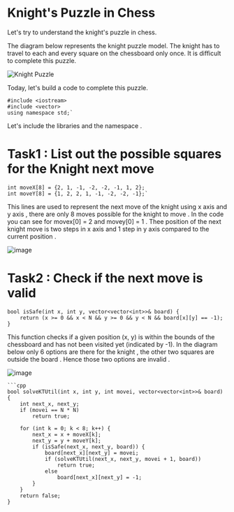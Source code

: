 # Knight's Puzzle in Chess

Let's try to understand the knight's puzzle in chess.

The diagram below represents the knight puzzle model. The knight has to travel to each and every square on the chessboard only once. It is difficult to complete this puzzle.

![Knight Puzzle](https://github.com/user-attachments/assets/77a4d7b0-f939-4f50-be3c-2faeeb8d9e5c)

Today, let's build a code to complete this puzzle.
```console
#include <iostream>
#include <vector>
using namespace std;`
```
Let's include the libraries and the namespace .


# Task1 : List out the possible squares for the Knight next move

```console
int moveX[8] = {2, 1, -1, -2, -2, -1, 1, 2};
int moveY[8] = {1, 2, 2, 1, -1, -2, -2, -1};`
```

This lines are used to represent the next move of the knight using x axis and y axis , there are only 8 moves possible for the knight to move . In the code you can see for movex[0] = 2 and movey[0] = 1 . Thee position of the next knight move is two steps in x axis and 1 step in y axis compared to the current position .


![image](https://github.com/user-attachments/assets/c27c4d09-0ec6-4e24-a0fa-7e2eb6072085)

# Task2 : Check if the next move is valid

```console
bool isSafe(int x, int y, vector<vector<int>>& board) {
    return (x >= 0 && x < N && y >= 0 && y < N && board[x][y] == -1);
}

```
This function checks if a given position (x, y) is within the bounds of the chessboard and has not been visited yet (indicated by -1). 
In the diagram below only 6 options are there for the knight , the other two squares are outside the board . Hence those two options are invalid .

![image](https://github.com/user-attachments/assets/7c07032c-4bda-4499-a7e2-3127f830226d)

```console
```cpp
bool solveKTUtil(int x, int y, int movei, vector<vector<int>>& board) {
    int next_x, next_y;
    if (movei == N * N) 
        return true;

    for (int k = 0; k < 8; k++) {
        next_x = x + moveX[k];
        next_y = y + moveY[k];
        if (isSafe(next_x, next_y, board)) {
            board[next_x][next_y] = movei;
            if (solveKTUtil(next_x, next_y, movei + 1, board))
                return true;
            else
                board[next_x][next_y] = -1; 
        }
    }
    return false;
}
```
